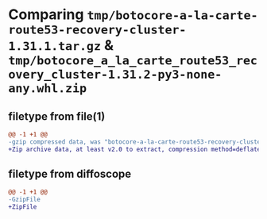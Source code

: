 # Comparing `tmp/botocore-a-la-carte-route53-recovery-cluster-1.31.1.tar.gz` & `tmp/botocore_a_la_carte_route53_recovery_cluster-1.31.2-py3-none-any.whl.zip`

## filetype from file(1)

```diff
@@ -1 +1 @@
-gzip compressed data, was "botocore-a-la-carte-route53-recovery-cluster-1.31.1.tar", last modified: Sat Jul  8 01:42:41 2023, max compression
+Zip archive data, at least v2.0 to extract, compression method=deflate
```

## filetype from diffoscope

```diff
@@ -1 +1 @@
-GzipFile
+ZipFile
```

